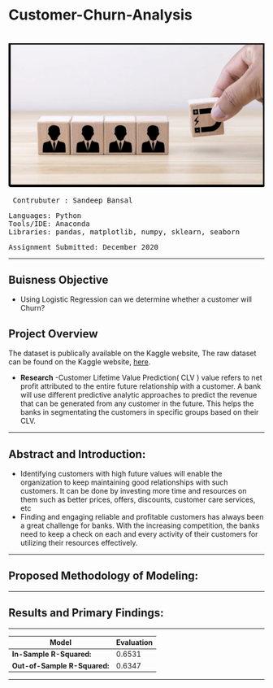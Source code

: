 # Customer-Churn-Analysis

# <div align="center"> 
![alt text](https://github.com/Sandeep-Bansal1/CustomerLifetimeValue/blob/main/Pictures/Screen%20Shot%202023-06-19%20at%204.28.25%20AM.png) <pre>
Contrubuter  : Sandeep Bansal
</pre>
<pre>
Languages: Python
Tools/IDE: Anaconda
Libraries: pandas, matplotlib, numpy, sklearn, seaborn
</pre>

<pre>
Assignment Submitted: December 2020
</pre></b>
---
## Buisness Objective </b> 
- Using Logistic Regression can we determine whether a customer will Churn?
## Project Overview
The dataset is publically available on the Kaggle website,  The raw dataset can be found on the Kaggle website, 
[here]([https://www.kaggle.com/amanajmera1/framingham-heart-study-dataset](https://www.kaggle.com/code/renatevankempen/predicting-clv/notebook)). 
- <b>Research</b> 
  -Customer Lifetime Value Prediction( CLV ) value refers to net profit attributed to the entire future relationship with a customer. A bank will use different predictive analytic approaches to predict the revenue that can be generated from any customer in the future. This helps the banks in segmentating the customers in specific groups based on their CLV.
---
## Abstract and Introduction:
- Identifying customers with high future values will enable the organization to keep maintaining good relationships with such customers. It can be done by investing more time and resources on them such as better prices, offers, discounts, customer care services, etc
- Finding and engaging reliable and profitable customers has always been a great challenge for banks. With the increasing competition, the banks need to keep a check on each and every activity of their customers for utilizing their resources effectively.

---

## Proposed Methodology of Modeling:

---
## Results and Primary Findings:
 ---
| Model | Evaluation |
| --- | --- |
| **In-Sample R-Squared:** | 0.6531 |
| **Out-of-Sample R-Squared:** | 0.6347 |
 
---
